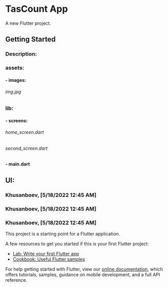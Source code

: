 # TasCount App

A new Flutter project.

## Getting Started

### Description:

### assets:
####   - images: 
######        img.jpg
### lib: 
####   - screens:
######        home_screen.dart 
######        second_screen.dart 
####   - main.dart

## UI:
### Khusanboev, [‎5‎/‎18‎/‎2022 ‎12‎:‎45‎ ‎AM]

### Khusanboev, [‎5‎/‎18‎/‎2022 ‎12‎:‎45‎ ‎AM]

### Khusanboev, [‎5‎/‎18‎/‎2022 ‎12‎:‎45‎ ‎AM]





This project is a starting point for a Flutter application.

A few resources to get you started if this is your first Flutter project:

- [Lab: Write your first Flutter app](https://flutter.dev/docs/get-started/codelab)
- [Cookbook: Useful Flutter samples](https://flutter.dev/docs/cookbook)

For help getting started with Flutter, view our
[online documentation](https://flutter.dev/docs), which offers tutorials,
samples, guidance on mobile development, and a full API reference.
